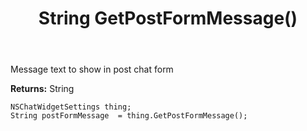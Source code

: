 ﻿---
uid: crmscript_ref_NSChatWidgetSettings_GetPostFormMessage
title: String GetPostFormMessage()
intellisense: NSChatWidgetSettings.GetPostFormMessage
keywords: NSChatWidgetSettings, GetPostFormMessage
so.topic: reference
---

Message text to show in post chat form

**Returns:** String


```crmscript
NSChatWidgetSettings thing;
String postFormMessage  = thing.GetPostFormMessage();
```



